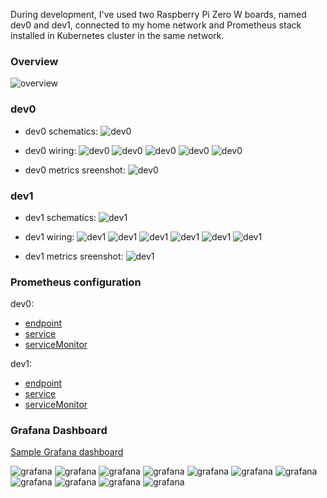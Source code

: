During development, I've used two Raspberry Pi Zero W boards, named dev0 and dev1, connected to my home network and Prometheus stack installed in Kubernetes cluster in the same network.
### Overview
![overview](./images/schematics/overview.png)
### dev0

* dev0 schematics:
![dev0](./images/schematics/dev0.png)

* dev0 wiring:
![dev0](./images/pictures/dev0_1.JPG)
![dev0](./images/pictures/dev0_2.JPG)
![dev0](./images/pictures/dev0_3.JPG)
![dev0](./images/pictures/dev0_4.JPG)
![dev0](./images/pictures/dev0_5.JPG)

* dev0 metrics sreenshot:
![dev0](images/screenshots/dev0_metrics_sreenshot.png)

### dev1

* dev1 schematics:
![dev1](./images/schematics/dev1.png)

* dev1 wiring:
![dev1](./images/pictures/dev1_1.JPG)
![dev1](./images/pictures/dev1_2.JPG)
![dev1](./images/pictures/dev1_3.JPG)
![dev1](./images/pictures/dev1_4.JPG)
![dev1](./images/pictures/dev1_5.JPG)
![dev1](./images/pictures/dev1_6.JPG)

* dev1 metrics sreenshot:
![dev1](images/screenshot/dev1_metrics_sreenshot.png)

### Prometheus configuration
dev0:
* [endpoint](./config/dev0-endpoints.yaml)
* [service](./config/dev0-service.yaml)
* [serviceMonitor](./config/dev0-serviceMonitor.yaml)

dev1:
* [endpoint](./config/dev1-endpoints.yaml)
* [service](./config/dev1-service.yaml)
* [serviceMonitor](./config/dev1-serviceMonitor.yaml)

### Grafana Dashboard
[Sample Grafana dashboard](./config/grafana_dashboard.json)

![grafana](./images/screenshots/dashboard_screenshot_1.png)
![grafana](./images/screenshots/dashboard_screenshot_2.png)
![grafana](./images/screenshots/dashboard_screenshot_3.png)
![grafana](./images/screenshots/dashboard_screenshot_4.png)
![grafana](./images/screenshots/dashboard_screenshot_5.png)
![grafana](./images/screenshots/dashboard_screenshot_6.png)
![grafana](./images/screenshots/dashboard_screenshot_7.png)
![grafana](./images/screenshots/dashboard_screenshot_8.png)
![grafana](./images/screenshots/dashboard_screenshot_9.png) ![grafana](./images/screenshots/dashboard_screenshot_10.png) ![grafana](./images/screenshots/dashboard_screenshot_11.png)

